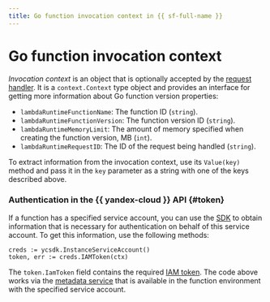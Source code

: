 ```yaml
---
title: Go function invocation context in {{ sf-full-name }}
---
```


# Go function invocation context

_Invocation context_ is an object that is optionally accepted by the [request handler](handler.md). It is a `context.Context` type object and provides an interface for getting more information about Go function version properties:
* `lambdaRuntimeFunctionName`: The function ID (`string`).
* `lambdaRuntimeFunctionVersion`: The function version ID (`string`).
* `lambdaRuntimeMemoryLimit`: The amount of memory specified when creating the function version, MB (`int`).
* `lambdaRuntimeRequestID`: The ID of the request being handled (`string`).

To extract information from the invocation context, use its `Value(key)` method and pass it in the `key` parameter as a string with one of the keys described above.



### Authentication in the {{ yandex-cloud }} API {#token}

If a function has a specified service account, you can use the [SDK](sdk.md) to obtain information that is necessary for authentication on behalf of this service account. To get this information, use the following methods:

```golang
creds := ycsdk.InstanceServiceAccount()
token, err := creds.IAMToken(ctx)
```

The `token.IamToken` field contains the required [IAM token](../../../iam/concepts/authorization/iam-token.md).
The code above works via the [metadata service](../../../compute/operations/vm-connect/auth-inside-vm.md#auth-inside-vm) that is available in the function environment with the specified service account.
